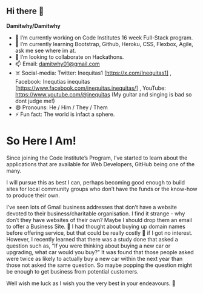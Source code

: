 ## Hi there 👋


**Damitwhy/Damitwhy**

- 🔭 I’m currently working on Code Institutes 16 week Full-Stack program.
- 🌱 I’m currently learning Bootstrap, Github, Heroku, CSS, Flexbox, Agile, ask me see where im at.
- 👯 I’m looking to collaborate on Hackathons.
- 📫 Email: damitwhy01@gmail.com
- ☠️ Social-media: Twitter: Inequitas1 [https://x.com/Inequitas1] , Facebook: Inequtias inequitas [https://www.facebook.com/inequitas.inequitas/] , YouTube: https://www.youtube.com/@inequitas (My guitar and singing is bad so dont judge me!)
- 😄 Pronouns: He / Him / They / Them
- ⚡ Fun fact: The world is infact a sphere.

# So Here I Am!

Since joining the Code Institute’s Program, I’ve started to learn about the applications that are available for Web Developers, GitHub being one of the many.

I will pursue this as best I can, perhaps becoming good enough to build sites for local community groups who don’t have the funds or the know-how to produce their own.

I’ve seen lots of Gmail business addresses that don’t have a website devoted to their business/charitable organisation. I find it strange - why don’t they have websites of their own? Maybe I should drop them an email to offer a Business Site. 🙊 I had thought about buying up domain names before offering service, but that could be really costly 🙉 if I got no interest. However, I recently learned that there was a study done that asked a question such as, “If you were thinking about buying a new car or upgrading, what car would you buy?” It was found that those people asked were twice as likely to actually buy a new car within the next year than those not asked the same question. So maybe popping the question might be enough to get business from potential customers.

Well wish me luck as I wish you the very best in your endeavours. 🤟

